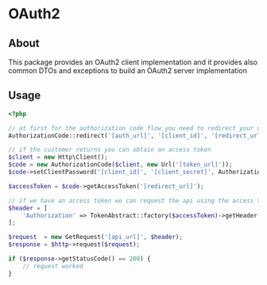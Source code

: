 
# OAuth2

## About

This package provides an OAuth2 client implementation and it provides also common DTOs and
exceptions to build an OAuth2 server implementation

## Usage

```php
<?php

// at first for the authorization code flow you need to redirect your user to the OAuth2 server
AuthorizationCode::redirect('[auth_url]', '[client_id]', '[redirect_url]');

// if the customer returns you can obtain an access token
$client = new Http\Client();
$code = new AuthorizationCode($client, new Url('[token_url]'));
$code->setClientPassword('[client_id]', '[client_secret]', AuthorizationCode::AUTH_POST);

$accessToken = $code->getAccessToken('[redirect_url]');

// if we have an access token we can request the api using the access token
$header = [
	'Authorization' => TokenAbstract::factory($accessToken)->getHeader()
];

$request  = new GetRequest('[api_url]', $header);
$response = $http->request($request);

if ($response->getStatusCode() == 200) {
    // request worked
}
```
